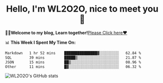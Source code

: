 <h1 align = "center">Hello, I'm WL2O2O, nice to meet you 👋</h1>

🧑‍💻**Welcome to my blog, Learn together!**[Please Click here❤️](https://wl2o2o.github.io)

📊 **This Week I Spent My Time On:**
<!--START_SECTION:waka-->

```txt
Markdown   1 hr 52 mins    ███████████████▓░░░░░░░░░   62.84 %
SQL        39 mins         █████▒░░░░░░░░░░░░░░░░░░░   21.87 %
JSON       15 mins         ██▒░░░░░░░░░░░░░░░░░░░░░░   08.96 %
Other      11 mins         █▓░░░░░░░░░░░░░░░░░░░░░░░   06.32 %
```

<!--END_SECTION:waka-->

![WL2O2O's GitHub stats](https://github-readme-stats.vercel.app/api?username=wl2o2o&show_icons=true)


<!--
**WL2O2O/WL2O2O** is a ✨ _special_ ✨ repository because its `README.md` (this file) appears on your GitHub profile.

Here are some ideas to get you started:

- 🔭 I’m currently working on ...
- 🌱 I’m currently learning ...
- 👯 I’m looking to collaborate on ...
- 🤔 I’m looking for help with ...
- 💬 Ask me about ...
- 📫 How to reach me: ...
- 😄 Pronouns: ...
- ⚡ Fun fact: ...
-->
